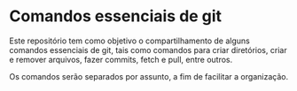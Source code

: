 # Comandos essenciais de git

Este repositório tem como objetivo o compartilhamento de alguns comandos essenciais de git, tais como comandos para criar diretórios, criar e remover arquivos, fazer commits, fetch e pull, entre outros.

Os comandos serão separados por assunto, a fim de facilitar a organização.